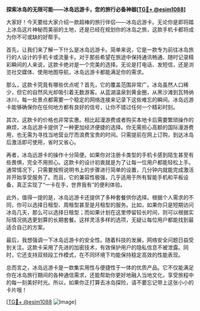 **探索冰岛的无限可能——冰岛远游卡，您的旅行必备神器[[TG💪+ @esim1088](https://t.me/s/esim1088)]**

大家好！今天要给大家介绍一款超棒的旅行伴侣——冰岛远游卡。无论你是即将踏上冰岛这片神秘而美丽的土地，还是已经在规划你的冰岛之旅，这款手机卡都将成为你不可或缺的好帮手。

首先，让我们来了解一下什么是冰岛远游卡。简单来说，它是一款专为前往冰岛旅行的人设计的手机卡或流量卡。对于那些希望在旅途中保持通讯畅通、随时记录精彩瞬间的人来说，这款卡绝对是一个完美的选择。无论是打电话、发短信，还是浏览社交媒体、使用地图导航，冰岛远游卡都能满足你的需求。

那么，这款卡究竟有哪些优点呢？首先，它的覆盖范围非常广。冰岛虽然人口稀少，但它的自然风光却吸引着无数游客。从蓝湖温泉到黄金圈，从黑沙滩到瓦特纳冰川，每一处景点都需要一个稳定的网络连接来记录下这些难忘的瞬间。冰岛远游卡能够确保你在任何地方都有良好的信号，让你不错过任何一个精彩时刻。

其次，这款卡的价格也非常实惠。相比起漫游费或者购买本地卡后需要繁琐操作的麻烦，冰岛远游卡提供了一种更加经济便捷的选择。你无需担心高额的国际漫游费用，也无需为寻找当地营业厅而浪费宝贵的时间。只需提前在网上订购，到达冰岛后激活即可使用，省时又省心。

再者，冰岛远游卡的操作十分简便。如果你对注册卡类型的手机卡感到陌生甚至有些畏惧，完全不用担心。这款卡的设计初衷就是为了让每一位用户都能轻松上手。通常情况下，只需要按照说明书上的步骤进行简单的设置，几分钟内就能完成激活并开始享受服务了。而且，它的兼容性极强，几乎适用于所有智能手机和平板设备，真正实现了“一卡在手，世界我有”的便利体验。

此外，值得一提的是，冰岛远游卡还提供了多种套餐供你选择。根据个人需求的不同，你可以选择日租型、周租型甚至是月租型的服务。比如，如果你只是短期访问冰岛几天，那么可以选择日租型；而如果计划在这里停留较长时间，则可以根据实际情况挑选更划算的长期套餐。这样灵活多样的选项，无疑让每位用户都能找到最适合自己的方案。

最后，我想强调一下冰岛远游卡的安全性。随着科技的发展，网络安全问题日益受到关注。这款卡采用了先进的加密技术，有效保护用户的隐私信息不被泄露。同时，它还支持双频段工作模式，在不同环境下均能保持稳定高效的性能表现。

总而言之，冰岛远游卡是一款集实用性与便捷性于一体的优质产品。它不仅能满足你在冰岛旅行期间的各种通信需求，还能帮助你更好地融入当地文化，享受旅程中的每一刻美好时光。所以，如果你正打算去冰岛探险，请不要忘记带上这张小小的卡片哦！

[[TG💪+ @esim1088](https://t.me/s/esim1088) ![Image](https://i.postimg.cc/4NQfJmqS/Snipaste-2025-05-13-00-14-12.png)]